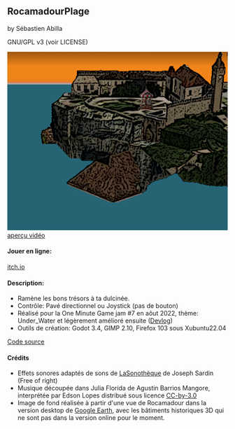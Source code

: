 ## RocamadourPlage

by Sébastien Abilla

GNU/GPL v3 (voir LICENSE)

![Aperçu](Art/itch.png)
[aperçu vidéo](https://youtu.be/z6CePmCaHIM)

#### Jouer en ligne:

[itch.io](https://seb46.itch.io/rocamadour-plage)

#### Description:

* Ramène les bons trésors à ta dulcinée.
* Contrôle: Pavé directionnel ou Joystick (pas de bouton)
* Réalisé pour la One Minute Game jam #7 en aôut 2022, thème: Under_Water et légèrement amélioré ensuite ([Devlog](https://seb46.itch.io/rocamadour-plage/devlog/414004/finitions-du-jeu-des-poissons))
* Outils de création: Godot 3.4, GIMP 2.10, Firefox 103 sous Xubuntu22.04

[Code source](https://github.com/sebabilla/RocamadourPlage)


#### Crédits

* Effets sonores adaptés de sons de [LaSonothèque](https://lasonotheque.org/apropos.html) de Joseph Sardin (Free of right)
* Musique découpée dans Julia Florida de Agustin Barrios Mangore, interprétée par Edson Lopes distribué sous licence [CC-by-3.0](https://creativecommons.org/licenses/by/3.0/)
* Image de fond réalisée à partir d'une vue de Rocamadour dans la version desktop de [Google Earth](https://www.google.fr/intl/fr/earth/), avec les bâtiments historiques 3D qui ne sont pas dans la version online pour le moment.  
